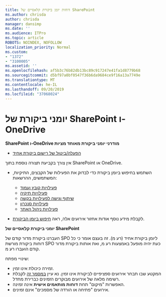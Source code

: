 ```yaml
---
title: דוחות יומן ביקורת קלאסיים של SharePoint
ms.author: chrisda
author: chrisda
manager: dansimp
ms.date: ''
ms.audience: ITPro
ms.topic: article
ROBOTS: NOINDEX, NOFOLLOW
localization_priority: Normal
ms.custom:
- "1372"
- "3100005"
ms.assetid: ''
ms.openlocfilehash: af5b3c76b82db13bc89c917247e41fa1d8779b68
ms.sourcegitcommit: d5bf97a0bf0547f36b6da9684ce9f16a13a7749e
ms.translationtype: MT
ms.contentlocale: he-IL
ms.lasthandoff: 09/20/2019
ms.locfileid: "37068024"
---
```

# <a name="sharepoint-and-onedrive-audit-logs"></a>יומני ביקורת של SharePoint ו-OneDrive

**SharePoint ו-OneDrive מודרני יומני ביקורת מאוחד מציות**

- [הפעלה/ביטול של רישום ביקורת אחיד](https://docs.microsoft.com/office365/securitycompliance/turn-audit-log-search-on-or-off) 

אין צורך בקביעת תצורה נוספת בתוך SharePoint או OneDrive.

- השתמש בחיפוש ביומן ביקורת כדי לבדוק את הפעילות של הקבצים, התיקיות, המשתמשים, ההרשאות:

    - [פעילויות קובץ ועמוד](https://docs.microsoft.com/office365/securitycompliance/search-the-audit-log-in-security-and-compliance)
    - [פעילויות תיקיה](https://docs.microsoft.com/office365/securitycompliance/search-the-audit-log-in-security-and-compliance#folder-activities)
    - [שיתוף וגישה לפעילויות בקשה](https://docs.microsoft.com/office365/securitycompliance/search-the-audit-log-in-security-and-compliance#sharing-and-access-request-activities)
    - [פעילויות סנכרון](https://docs.microsoft.com/office365/securitycompliance/search-the-audit-log-in-security-and-compliance#synchronization-activities)
    - [פעילויות ניהול האתר](https://docs.microsoft.com/office365/securitycompliance/search-the-audit-log-in-security-and-compliance#site-administration-activities)
- לקבלת מידע נוסף אודות אחזור אירועים אלה, ראה [חיפוש ביומן הביקורת](https://docs.microsoft.com/office365/securitycompliance/search-the-audit-log-in-security-and-compliance#search-the-audit-log).

**יומני ביקורת קלאסיים של SharePoint**

העברנו ביקורת מדור קודם של SPO ליומן ביקורת אחיד (רע מ). זה בעצם אומר כי כל דוחות ביקורת מורשת SPO כעת יהיה מופעל באמצעות רע מ, ואת אותות ביקורת מדור קודם הועברו רע מ.

שינויי מפתח:

- זמירה כיכולת אינו זמין.
- המקטע שבו תבחר אירועים ספציפיים לביקורת אינו זמין. נא עיין [במסמך זה](https://docs.microsoft.com/office365/securitycompliance/search-the-audit-log-in-security-and-compliance) לקבלת רשימה מלאה של אירועים מבוקרים הזמינים כברירת מחדל.
- האפשרות "מיקום" תחת **דוחות מותאמים אישית** אינה זמינה. 
- אירועים "פתיחה או הורדה של מסמכים" אינם זמינים. 

